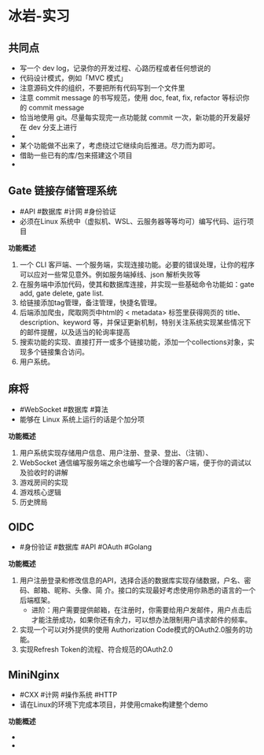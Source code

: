 # 冰岩-实习

## 共同点

- 写⼀个 dev log，记录你的开发过程、⼼路历程或者任何想说的
- 代码设计模式，例如「MVC 模式」
- 注意源码⽂件的组织，不要把所有代码写到⼀个⽂件⾥
- 注意 commit message 的书写规范，使⽤ doc, feat, fix, refactor 等标识你的 commit message
- 恰当地使⽤ git。尽量每实现完⼀点功能就 commit ⼀次，新功能的开发最好在 dev 分⽀上进⾏
- 
- 某个功能做不出来了，考虑绕过它继续向后推进。尽⼒⽽为即可。
- 借助⼀些已有的库/包来搭建这个项⽬
- 

## Gate 链接存储管理系统

- \#API #数据库 #计网 #身份验证
- 必须在Linux 系统中（虚拟机、WSL、云服务器等等均可）编写代码、运⾏项⽬

**功能概述**

1. ⼀个 CLI 客⼾端、⼀个服务端，实现连接功能。必要的错误处理，让你的程序可以应对⼀些常⻅意外。例如服务端掉线、json 解析失败等
2. 在服务端中添加代码，使其和数据库连接，并实现一些基础命令功能如：gate add, gate delete, gate list.
3. 给链接添加tag管理，备注管理，快捷名管理。
4. 后端添加爬虫，爬取网页中html的 < metadata> 标签⾥获得⽹⻚的 title、description、keyword 等，并保证更新机制，特别关注系统实现某些情况下的邮件提醒，以及适当的轮询率提高
5. 搜索功能的实现、直接打开一或多个链接功能，添加一个collections对象，实现多个链接集合访问。
6. 用户系统。

## 麻将

- \#WebSocket #数据库 #算法
- 能够在 Linux 系统上运行的话是个加分项

**功能概述**

1. 用户系统实现存储用户信息、用户注册、登录、登出、（注销）、
2. WebSocket 通信编写服务端之余也编写一个合理的客户端，便于你的调试以及验收时的讲解
3. 游戏房间的实现
4. 游戏核心逻辑
5. 历史牌局

## OIDC

- \#身份验证 #数据库 #API #OAuth #Golang

**功能概述**

1. ⽤户注册登录和修改信息的API，选择合适的数据库实现存储数据，户名、密码、邮箱、昵称、头像、简 介。接⼝的实现最好考虑使⽤你熟悉的语⾔的⼀个后端框架。
   - 进阶：⽤户需要提供邮箱，在注册时，你需要给⽤户发邮件，⽤户点击后才能注册成功，如果你还有余⼒，可以想办法限制⽤户请求邮件的频率。
2. 实现⼀个可以对外提供的使⽤ Authorization Code模式的OAuth2.0服务的功能。
3. 实现Refresh Token的流程、符合规范的OAuth2.0

## MiniNginx

- \#CXX #计网 #操作系统 #HTTP
- 请在Linux的环境下完成本项⽬，并使⽤cmake构建整个demo

**功能概述**

- 
- 



